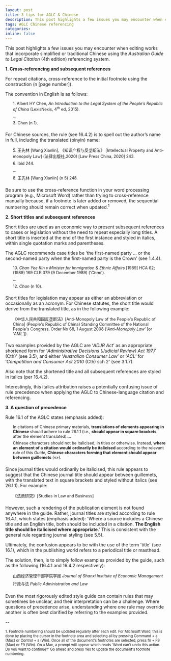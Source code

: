 ```yaml
---
layout: post
title: 3 tips for AGLC & Chinese
description: This post highlights a few issues you may encounter when editing works that incorporate simplified or traditional Chinese using the <em>Australian Guide to Legal Citation</em> (AGLC4) referencing system.
tags: AGLC Chinese referencing
categories: 
inline: false
---
```


This post highlights a few issues you may encounter when editing works that incorporate simplified or traditional Chinese using the _Australian Guide to Legal Citation_ (4th edition) referencing system.

**1. Cross-referencing and subsequent references**

For repeat citations, cross-reference to the initial footnote using the construction (n [page number]).  

The convention in English is as follows:  

<ul>
<li style="list-style-type:none;padding-bottom:.5em;font-size:90%">
	1. Albert HY Chen, <em>An Introduction to the Legal System of the People’s Republic of China</em> (LexisNexis, 4<sup>th</sup> ed, 2015).
	</li>
<li style="list-style-type:none;padding-bottom:.5em;font-size:90%">
	…
</li>
<li style="list-style-type:none;padding-bottom:.5em;font-size:90%">
	3. Chen (n 1).
</li>
</ul>

For Chinese sources, the rule (see 16.4.2) is to spell out the author’s name in full, including the translated (pinyin) name:

<ul>
<li style="list-style-type:none;padding-bottom:.5em;font-size:90%">
	5. 王先林 [Wang Xianlin], 《知识产权与反垄断法》 [Intellectual Property and Anti-monopoly Law] (法律出版社,2020) [Law Press China, 2020] 243.
</li>
<li style="list-style-type:none;padding-bottom:.5em;font-size:90%">
    6. Ibid 244.  
</li>
<li style="list-style-type:none;padding-bottom:.5em;font-size:90%">
    …
</li>
<li style="list-style-type:none;padding-bottom:.5em;font-size:90%">
    8. 王先林 [Wang Xianlin] (n 5) 248.
</li>
</ul>

Be sure to use the cross-reference function in your word processing program (e.g., Microsoft Word) rather than trying to cross-reference manually because, if a footnote is later added or removed, the sequential numbering should remain correct when updated.<sup>1</sup>

**2. Short titles and subsequent references**

Short titles are used as an economic way to present subsequent references to cases or legislation without the need to repeat especially long titles. A short title is inserted at the end of the first instance and styled in italics, within single quotation marks and parentheses.

The AGLC recommends case titles be ‘the first-named party ... or the second-named party when the first-named party is the Crown’ (see 1.4.4).

<ul>
<li style="list-style-type:none;padding-bottom:.5em;font-size:90%">
	10. <em>Chan Yee Kin v Minister for Immigration & Ethnic Affairs</em> [1989] HCA 62; (1989) 169 CLR 379 (9 December 1989) ('<em>Chan</em>').
</li>
<li style="list-style-type:none;padding-bottom:.5em;font-size:90%">
	…
</li>
<li style="list-style-type:none;padding-bottom:.5em;font-size:90%">
	12. <em>Chan</em> (n 10).
</li>
</ul>

Short titles for legislation may appear as either an abbreviation or occasionally as an acronym. For Chinese statutes, the short title would derive from the translated title, as in the following example:

<ul>
<li style="list-style-type:none;padding-bottom:.5em;font-size:90%">
	《中华人民共和国反垄断法》[Anti-Monopoly Law of the People's Republic of China] (People's Republic of China) Standing Committee of the National People's Congress, Order No 68, 1 August 2008 (‘<em>Anti-Monopoly Law</em>’ [or ‘<em>AML</em>’]).
</li>
</ul>

Two examples provided by the AGLC are ‘_ADJR Act_’ as an appropriate shortened form for ‘_Administrative Decisions (Judicial Review) Act 1977_ (Cth)’ (see 3.5), and either ‘_Australian Consumer Law_’ or ‘_ACL_’ for ‘_Competition and Consumer Act 2010_ (Cth) sch 2' (see 3.1.7).

Also note that the shortened title and all subsequent references are styled in italics (per 16.4.2).

Interestingly, this italics attribution raises a potentially confusing issue of rule precedence when applying the AGLC to Chinese-language citation and referencing.

**3. A question of precedence**

Rule 16.1 of the AGLC states (emphasis added):

<ul>
<li style="list-style-type:none;padding-bottom:.5em;font-size:90%">
	In citations of Chinese primary materials, <strong>translations of elements appearing in Chinese</strong> should adhere to rule 26.1.1 (i.e., <strong>should appear in square brackets</strong> after the element translated).… 
</li>
<li style="list-style-type:none;padding-bottom:.5em;font-size:90%">
	Chinese characters should not be italicised, in titles or otherwise. Instead, <strong>where an element of a citation would ordinarily be italicised</strong> according to the relevant rule of this <em>Guide</em>, <strong>Chinese characters forming that element should appear between guillemets</strong> («»).
</li>
</ul>

Since journal titles would ordinarily be italicised, this rule appears to suggest that the Chinese journal title should appear between guillemets, with the translated text in square brackets and styled without italics (see 26.1.1). For example:

<ul>
<li style="list-style-type:none;padding-bottom:.5em;font-size:90%">
    《法商研究》[Studies in Law and Business]
</li>
</ul>

However, such a rendering of the publication element is not found anywhere in the guide. Rather, journal titles are styled according to rule 16.4.1, which states (emphasis added): 'Where a source includes a Chinese title and an English title, both should be included in a citation. **The English title should be italicised where appropriate**.' This is consistent with the general rule regarding journal styling (see 5.5).

Ultimately, the confusion appears to be with the use of the term 'title' (see 16.1), which in the publishing world refers to a periodical title or masthead.  

The solution, then, is to simply follow examples provided by the guide, such as the following (16.4.1 and 16.4.2 respectively):

<ul>
<li style="list-style-type:none;padding-bottom:.5em;font-size:90%">
    山西经济管理干部学院学报 <em>Journal of Shanxi Institute of Economic Management</em>
</li>
<li style="list-style-type:none;padding-bottom:.5em;font-size:90%">  
    行政与法 <em>Public Administration and Law</em>
</li>
</ul>

Even the most rigorously edited style guide can contain rules that may sometimes be unclear, and their interpretation can be a challenge. Where questions of precedence arise, understanding where one rule may override another is often best clarified by referring to the examples provided.

--

<span style="font-size:80%">1. Footnote numbering should be updated regularly after each edit. For Microsoft Word, this is done by placing the cursor in the footnote area and selecting all by pressing Command + a (Mac) or Control + a (Win). Once all of the document's footnotes are selected, press fn + F9 (Mac) or F9 (Win). On a Mac, a prompt will appear which reads 'Word can't undo this action. Do you want to continue?' Go ahead and press Yes to update the document's footnote numbering.</span>
